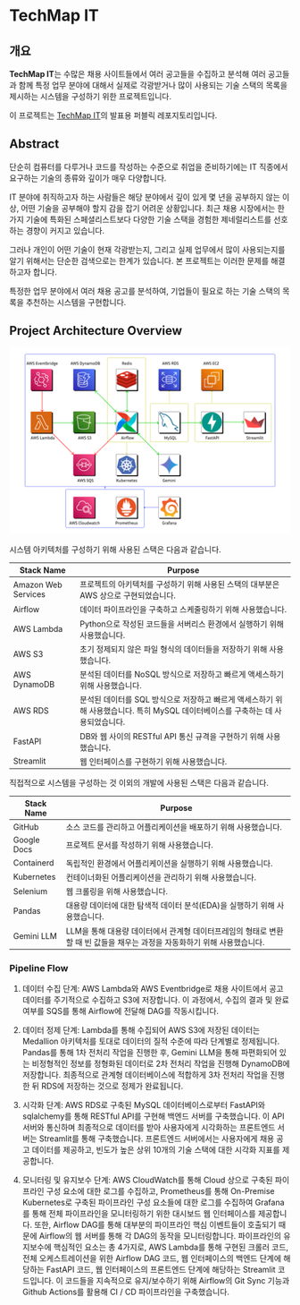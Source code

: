 # TechMap IT

## 개요
**TechMap IT**는 수많은 채용 사이트들에서 여러 공고들을 수집하고 분석해 여러 공고들과 함께 특정 업무 분야에 대해서 실제로 각광받거나 많이 사용되는 기술 스택의 목록을 제시하는 시스템을 구성하기 위한 프로젝트입니다.

이 프로젝트는 [TechMap IT](https://github.com/S0rrow/FPT5.git)의 발표용 퍼블릭 레포지토리입니다.

## Abstract

단순히 컴퓨터를 다루거나 코드를 작성하는 수준으로 취업을 준비하기에는 IT 직종에서 요구하는 기술의 종류와 깊이가 매우 다양합니다.

IT 분야에 취직하고자 하는 사람들은 해당 분야에서 깊이 있게 몇 년을 공부하지 않는 이상, 어떤 기술을 공부해야 할지 감을 잡기 어려운 상황입니다. 최근 채용 시장에서는 한 가지 기술에 특화된 스페셜리스트보다 다양한 기술 스택을 경험한 제네럴리스트를 선호하는 경향이 커지고 있습니다.

그러나 개인이 어떤 기술이 현재 각광받는지, 그리고 실제 업무에서 많이 사용되는지를 알기 위해서는 단순한 검색으로는 한계가 있습니다. 본 프로젝트는 이러한 문제를 해결하고자 합니다.

특정한 업무 분야에서 여러 채용 공고를 분석하여, 기업들이 필요로 하는 기술 스택의 목록을 추천하는 시스템을 구현합니다.

## Project Architecture Overview

![image](attachments/Flow_chart_overview.png)

시스템 아키텍처를 구성하기 위해 사용된 스택은 다음과 같습니다.

|Stack Name | Purpose|
|---|---|
|Amazon Web Services | 프로젝트의 아키텍처를 구성하기 위해 사용된 스택의 대부분은 AWS 상으로 구현되었습니다.|
|Airflow | 데이터 파이프라인을 구축하고 스케줄링하기 위해 사용했습니다.|
|AWS Lambda | Python으로 작성된 코드들을 서버리스 환경에서 실행하기 위해 사용했습니다.|
|AWS S3 | 초기 정제되지 않은 파일 형식의 데이터들을 저장하기 위해 사용했습니다.|
|AWS DynamoDB | 분석된 데이터를 NoSQL 방식으로 저장하고 빠르게 액세스하기 위해 사용했습니다.|
|AWS RDS | 분석된 데이터를 SQL 방식으로 저장하고 빠르게 액세스하기 위해 사용했습니다. 특히 MySQL 데이터베이스를 구축하는 데 사용되었습니다.|
|FastAPI | DB와 웹 사이의 RESTful API 통신 규격을 구현하기 위해 사용했습니다.|
|Streamlit | 웹 인터페이스를 구현하기 위해 사용했습니다.|

직접적으로 시스템을 구성하는 것 이외의 개발에 사용된 스택은 다음과 같습니다.

|Stack Name | Purpose|
|---|---|
|GitHub |소스 코드를 관리하고 어플리케이션을 배포하기 위해  사용했습니다. |
|Google Docs | 프로젝트 문서를 작성하기 위해 사용했습니다. |
|Containerd | 독립적인 환경에서 어플리케이션을 실행하기 위해 사용했습니다. |
|Kubernetes | 컨테이너화된 어플리케이션을 관리하기 위해 사용했습니다. |
|Selenium | 웹 크롤링을 위해 사용했습니다. |
|Pandas | 대용량 데이터에 대한 탐색적 데이터 분석(EDA)을 실행하기 위해 사용했습니다. |
|Gemini LLM | LLM을 통해 대용량 데이터에서 관계형 데이터프레임의 형태로 변환할 때 빈 값들을 채우는 과정을 자동화하기 위해 사용했습니다. |

### Pipeline Flow

1. 데이터 수집 단계: AWS Lambda와 AWS Eventbridge로 채용 사이트에서 공고 데이터를 주기적으로 수집하고 S3에 저장합니다. 이 과정에서, 수집의 결과 및 완료 여부를 SQS를 통해 Airflow에 전달해 DAG를 작동시킵니다.

2. 데이터 정제 단계: Lambda를 통해 수집되어 AWS S3에 저장된 데이터는 Medallion 아키텍처를 토대로 데이터의 질적 수준에 따라 단계별로 정제됩니다. Pandas를 통해 1차 전처리 작업을 진행한 후, Gemini LLM을 통해 파편화되어 있는 비정형적인 정보를 정형화된 데이터로 2차 전처리 작업을 진행해 DynamoDB에 저장합니다. 최종적으로 관계형 데이터베이스에 적합하게 3차 전처리 작업을 진행한 뒤 RDS에 저장하는 것으로 정제가 완료됩니다.

3. 시각화 단계: AWS RDS로 구축된 MySQL 데이터베이스로부터 FastAPI와 sqlalchemy를 통해 RESTful API를 구현해 백엔드 서버를 구축했습니다. 이 API 서버와 통신하며 최종적으로 데이터를 받아 사용자에게 시각화하는 프론트엔드 서버는 Streamlit를 통해 구축했습니다. 프론트엔드 서버에서는 사용자에게 채용 공고 데이터를 제공하고, 빈도가 높은 상위 10개의 기술 스택에 대한 시각화 지표를 제공합니다.

4. 모니터링 및 유지보수 단계: AWS CloudWatch를 통해 Cloud 상으로 구축된 파이프라인 구성 요소에 대한 로그를 수집하고, Prometheus를 통해 On-Premise Kubernetes로 구축된 파이프라인 구성 요소들에 대한 로그를 수집하여 Grafana를 통해 전체 파이프라인을 모니터링하기 위한 대시보드 웹 인터페이스를 제공합니다. 또한, Airflow DAG를 통해 대부분의 파이프라인 핵심 이벤트들이 호출되기 때문에 Airflow의 웹 서버를 통해 각 DAG의 동작을 모니터링합니다.
파이프라인의 유지보수에 핵심적인 요소는 총 4가지로, AWS Lambda를 통해 구현된 크롤러 코드, 전체 오케스트레이션을 위한 Airflow DAG 코드, 웹 인터페이스의 백엔드 단계에 해당하는 FastAPI 코드, 웹 인터페이스의 프론트엔드 단계에 해당하는 Streamlit 코드입니다. 이 코드들을 지속적으로 유지/보수하기 위해 Airflow의 Git Sync 기능과 Github Actions를 활용해 CI / CD 파이프라인을 구축했습니다.
